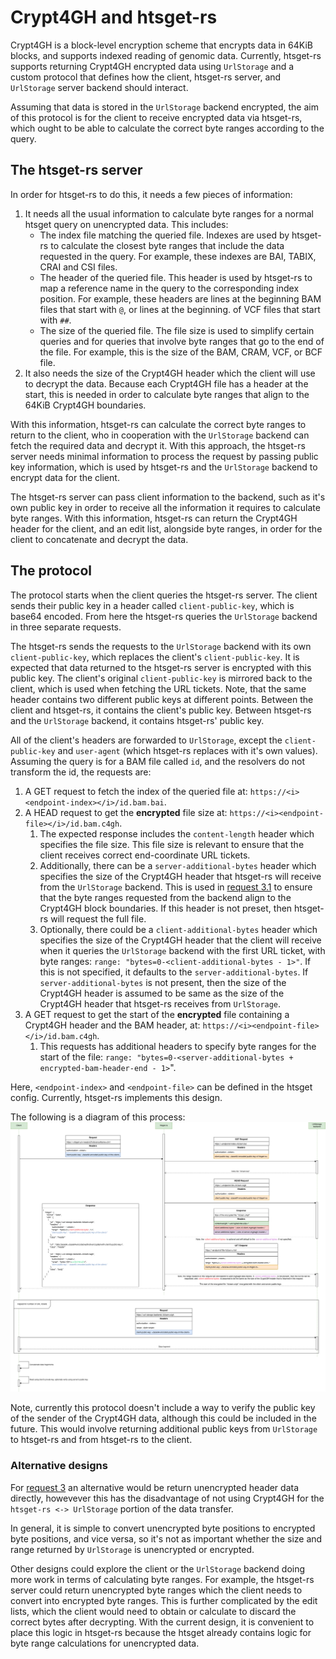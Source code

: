 # Crypt4GH and htsget-rs

Crypt4GH is a block-level encryption scheme that encrypts data in 64KiB blocks, and supports indexed reading of genomic data.
Currently, htsget-rs supports returning Crypt4GH encrypted data using `UrlStorage` and a custom protocol that defines 
how the client, htsget-rs server, and `UrlStorage` server backend should interact.

Assuming that data is stored in the `UrlStorage` backend encrypted, the aim of this protocol is for the client to receive 
encrypted data via htsget-rs, which ought to be able to calculate the correct byte ranges according to the query.

## The htsget-rs server

In order for htsget-rs to do this, it needs a few pieces of information:
1. It needs all the usual information to calculate byte ranges for a normal htsget query on unencrypted data. This includes:
    * The index file matching the queried file. Indexes are used by htsget-rs to calculate the closest byte ranges that include
      the data requested in the query. For example, these indexes are BAI, TABIX, CRAI and CSI files.
    * The header of the queried file. This header is used by htsget-rs to map a reference name in the query to the corresponding
      index position. For example, these headers are lines at the beginning BAM files that start with `@`, or lines at the beginning.
      of VCF files that start with `##`.
    * The size of the queried file. The file size is used to simplify certain queries and for queries that involve byte ranges that
      go to the end of the file. For example, this is the size of the BAM, CRAM, VCF, or BCF file.
2. It also needs the size of the Crypt4GH header which the client will use to decrypt the data. Because each Crypt4GH
   file has a header at the start, this is needed in order to calculate byte ranges that align to the 64KiB Crypt4GH boundaries.

With this information, htsget-rs can calculate the correct byte ranges to return to the client, who in cooperation with the `UrlStorage`
backend can fetch the required data and decrypt it. With this approach, the htsget-rs server needs minimal information to 
process the request by passing public key information, which is used by htsget-rs and the `UrlStorage` backend to encrypt
data for the client.

The htsget-rs server can pass client information to the backend, such as it's own public key in order to receive all the
information it requires to calculate byte ranges. With this information, htsget-rs can return the Crypt4GH header for the
client, and an edit list, alongside byte ranges, in order for the client to concatenate and decrypt the data.

## The protocol

The protocol starts when the client queries the htsget-rs server. The client sends their public key in a header called
`client-public-key`, which is base64 encoded. From here the htsget-rs queries the `UrlStorage` backend in three separate
requests.

The htsget-rs sends the requests to the `UrlStorage` backend with its own `client-public-key`, which replaces the client's
`client-public-key`. It is expected that data returned to the htsget-rs server is encrypted with this public key.
The client's original `client-public-key` is mirrored back to the client, which is used when fetching
the URL tickets. Note, that the same header contains two different public keys at different points. Between the client and htsget-rs,
it contains the client's public key. Between htsget-rs and the `UrlStorage` backend, it contains htsget-rs' public key.

All of the client's headers are forwarded to `UrlStorage`, except the `client-public-key` and `user-agent` (which htsget-rs replaces
with it's own values). Assuming the query is for a BAM file called `id`, and the resolvers do not transform the id, the requests are:

1. <span id="1"></span>A GET request to fetch the index of the queried file at: `https://<i><endpoint-index></i>/id.bam.bai`.
2. <span id="2"></span>A HEAD request to get the **encrypted** file size at: `https://<i><endpoint-file></i>/id.bam.c4gh`.
   1. <span id="2.1"></span>The expected response includes the `content-length` header which specifies the file size. This file size is relevant to ensure that the client receives correct end-coordinate URL tickets.
   2. <span id="2.2"></span>Additionally, there can be a `server-additional-bytes` header which specifies the size of the Crypt4GH header that htsget-rs will receive 
      from the `UrlStorage` backend. This is used in [request 3.1](#3.1) to ensure that the byte ranges requested from the backend align to the Crypt4GH block boundaries.
      If this header is not preset, then htsget-rs will request the full file.
   3. <span id="2.3"></span>Optionally, there could be a `client-additional-bytes` header which specifies the size of the Crypt4GH header that the client will receive
      when it queries the `UrlStorage` backend with the first URL ticket, with byte ranges: `range: "bytes=0-<client-additional-bytes - 1>"`. 
      If this is not specified, it defaults to the `server-additional-bytes`. If `server-additional-bytes` is not present,
      then the size of the Crypt4GH header is assumed to be same as the size of the Crypt4GH header that htsget-rs receives from `UrlStorage`.
3. <span id="3"></span>A GET request to get the start of the **encrypted** file containing a Crypt4GH header and the BAM header, at: `https://<i><endpoint-file></i>/id.bam.c4gh`.
   1. <span id="3.1"></span>This requests has additional headers to specify byte ranges for the start of the file: `range: "bytes=0-<server-additional-bytes + encrypted-bam-header-end - 1>`".

Here, `<endpoint-index>` and `<endpoint-file>` can be defined in the htsget config. Currently, htsget-rs implements this design.

The following is a diagram of this process:
![architecture](./htsget-rs-crypt4gh.drawio.png)

Note, currently this protocol doesn't include a way to verify the public key of the sender of the Crypt4GH data, although
this could be included in the future. This would involve returning additional public keys from `UrlStorage` to htsget-rs and from htsget-rs to the client.

### Alternative designs

For [request 3](#3) an alternative would be return unencrypted header data directly, howevever this has the
disadvantage of not using Crypt4GH for the `htsget-rs <-> UrlStorage` portion of the data transfer.

In general, it is simple to convert unencrypted byte positions to encrypted byte positions, and vice versa, so it's not
as important whether the size and range returned by `UrlStorage` is unencrypted or encrypted.

Other designs could explore the client or the `UrlStorage` backend doing more work in terms of calculating byte ranges.
For example, the htsget-rs server could return unencrypted byte ranges which the client needs to convert into encrypted
byte ranges. This is further complicated by the edit lists, which the client would need to obtain or calculate to discard the correct
bytes after decrypting. With the current design, it is convenient to place this logic in htsget-rs because the htsget
already contains logic for byte range calculations for unencrypted data.



